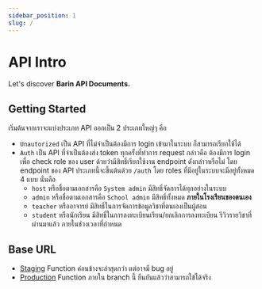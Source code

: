 ```yaml
---
sidebar_position: 1
slug: /
---
```


# API Intro

Let's discover **Barin API Documents.**

## Getting Started

เริ่มต้นจากเราจะแบ่งประเภท API ออกเป็น 2 ประเภทใหญ่ๆ คือ
- `Unautorized` เป็น API ที่ไม่จำเป็นต้องมีการ login เข้ามาในระบบ ก็สามารถเรียกใช้ได้
- `Auth` เป็น API ที่จำเป็นต้องส่ง token ทุกครั้งที่ทำการ request กล่าวคือ ต้องมีการ login เพื่อ check role ของ user ด้วยว่ามีสิทธิ์เรียกใช้งาน endpoint ดังกล่าวหรือไม่ โดย endpoint ของ API ประเภทนี้จะขึ้นต้นด้วย `/auth` โดย roles ที่มีอยู่ในระบบจะมีอยู่ทั้งหมด 4 แบบ นั่นคือ
  - `host` หรือชื่อตามเอกสารคือ `System admin` มีสิทธิ์จัดการได้ทุกอย่างในระบบ
  - `admin` หรือชื่อตามเอกสารคือ `School admin` มีสิทธิ์ทั้งหมด **ภายในโรงเรียนของตนเอง**
  - `teacher` หรืออาจารย์ มีสิทธิ์ในการจัดการข้อมูลวิชาที่ตนเองเป็นผู้สอน
  - `student` หรือนักเรียน มีสิทธิ์ในการลงทะเบียนเรียน/ยกเลิกการลงทะเบียน รีวิวรายวิชาที่ผ่านมาแล้ว ภายในช่วงเวลาที่กำหนด

## Base URL

- [Staging](https://barin-backend-staging.herokuapp.com/) Function ค่อนข้างจะล่าสุดกว่า แต่อาจมี bug อยู่
- [Production](https://barin-backend.herokuapp.com/) Function ภายใน branch นี้ ยืนยันแล้วว่าสามารถใข้ได้จริง
 
